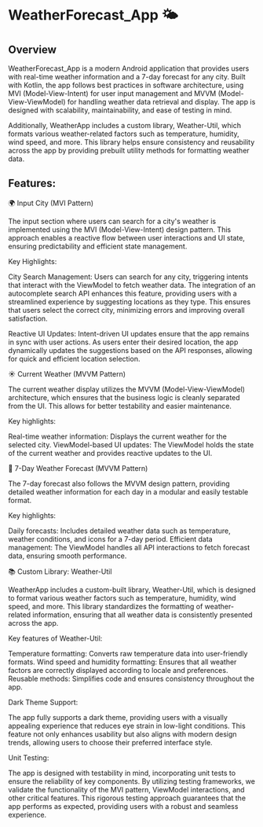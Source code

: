 # WeatherForecast_App 🌤️

Overview
--------
WeatherForecast_App is a modern Android application that provides users with real-time weather information and a 7-day forecast for any city. Built with Kotlin, the app follows best practices in software architecture, using MVI (Model-View-Intent) for user input management and MVVM (Model-View-ViewModel) for handling weather data retrieval and display. The app is designed with scalability, maintainability, and ease of testing in mind.

Additionally, WeatherApp includes a custom library, Weather-Util, which formats various weather-related factors such as temperature, humidity, wind speed, and more. This library helps ensure consistency and reusability across the app by providing prebuilt utility methods for formatting weather data.

Features:
---------
🌍 Input City (MVI Pattern)

The input section where users can search for a city's weather is implemented using the MVI (Model-View-Intent) design pattern. This approach enables a reactive flow between user interactions and UI state, ensuring predictability and efficient state management.

Key Highlights:

City Search Management: Users can search for any city, triggering intents that interact with the ViewModel to fetch weather data. The integration of an autocomplete search API enhances this feature, providing users with a streamlined experience by suggesting locations as they type. This ensures that users select the correct city, minimizing errors and improving overall satisfaction.

Reactive UI Updates: Intent-driven UI updates ensure that the app remains in sync with user actions. As users enter their desired location, the app dynamically updates the suggestions based on the API responses, allowing for quick and efficient location selection.

☀️ Current Weather (MVVM Pattern)

The current weather display utilizes the MVVM (Model-View-ViewModel) architecture, which ensures that the business logic is cleanly separated from the UI. This allows for better testability and easier maintenance.

Key highlights:

Real-time weather information: Displays the current weather for the selected city.
ViewModel-based UI updates: The ViewModel holds the state of the current weather and provides reactive updates to the UI.

📅 7-Day Weather Forecast (MVVM Pattern)

The 7-day forecast also follows the MVVM design pattern, providing detailed weather information for each day in a modular and easily testable format.

Key highlights:

Daily forecasts: Includes detailed weather data such as temperature, weather conditions, and icons for a 7-day period.
Efficient data management: The ViewModel handles all API interactions to fetch forecast data, ensuring smooth performance.

📚 Custom Library: Weather-Util

WeatherApp includes a custom-built library, Weather-Util, which is designed to format various weather factors such as temperature, humidity, wind speed, and more. This library standardizes the formatting of weather-related information, ensuring that all weather data is consistently presented across the app.

Key features of Weather-Util:

Temperature formatting: Converts raw temperature data into user-friendly formats.
Wind speed and humidity formatting: Ensures that all weather factors are correctly displayed according to locale and preferences.
Reusable methods: Simplifies code and ensures consistency throughout the app.

Dark Theme Support: 

The app fully supports a dark theme, providing users with a visually appealing experience that reduces eye strain in low-light conditions. This feature not only enhances usability but also aligns with modern design trends, allowing users to choose their preferred interface style.

Unit Testing:

The app is designed with testability in mind, incorporating unit tests to ensure the reliability of key components. By utilizing testing frameworks, we validate the functionality of the MVI pattern, ViewModel interactions, and other critical features. This rigorous testing approach guarantees that the app performs as expected, providing users with a robust and seamless experience.


